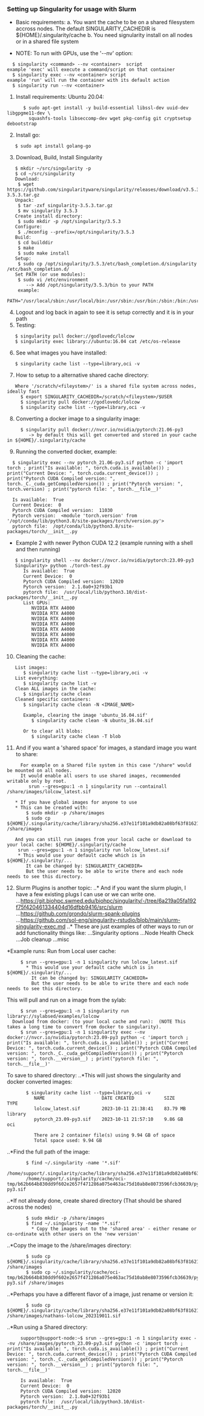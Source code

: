 ### Setting up Singularity for usage with Slurm

* Basic requirements:
a. You want the cache to be on a shared filesystem accross nodes.  The default SINGULARITY_CACHEDIR is ${HOME}/.singularity/cache
b. You need signularity install on all nodes or in a shared file system

* NOTE: To run with GPUs, use the '--nv' option:
```
  $ singularity <command> --nv <container>  script
example 'exec' will execute a command/script on that container
  $ singularity exec --nv <container> script
example 'run' will run the container with its default action
  $ singularity run --nv <container> 
```

1. Install requirements:
   Ubuntu 20.04:
```
      $ sudo apt-get install -y build-essential libssl-dev uuid-dev libgpgme11-dev \
        squashfs-tools libseccomp-dev wget pkg-config git cryptsetup debootstrap
```
2. Install go:
```
   $ sudo apt install golang-go
```
3. Download, Build, Install Singularity
```
   $ mkdir ~/src/singularity -p
   $ cd ~/src/singularity
   Download:
    $ wget https://github.com/singularityware/singularity/releases/download/v3.5.3/singularity-3.5.3.tar.gz
   Unpack:
    $ tar -zxf singularity-3.5.3.tar.gz
    $ mv singularity 3.5.3
   Create install directory:
    $ sudo mkdir -p /opt/singularity/3.5.3
   Configure:
    $ ./mconfig --prefix=/opt/singularity/3.5.3 
   Build:
    $ cd builddir
    $ make
    $ sudo make install
   Setup:
    $ sudo cp /opt/singularity/3.5.3/etc/bash_completion.d/singularity /etc/bash_completion.d/
   Set PATH (or use modules):
    $ sudo vi /etc/environment
       --> Add /opt/singularity/3.5.3/bin to your PATH 
    example:
       PATH="/usr/local/sbin:/usr/local/bin:/usr/sbin:/usr/bin:/sbin:/bin:/usr/games:/usr/local/games:/snap/bin:/opt/singularity/3.5.3/bin"
```
4. Logout and log back in again to see it is setup correctly and it is in your path
5. Testing:
```
   $ singularity pull docker://godlovedc/lolcow
   $ singularity exec library://ubuntu:16.04 cat /etc/os-release
```
6. See what images you have installed:
```
   $ singularity cache list --type=library,oci -v
```
7. How to setup to a alternative shared cache directory:
```
   Where '/scratch/<fileystem>/' is a shared file system across nodes, ideally fast
     $ export SINGULARITY_CACHEDIR=/scratch/<fileystem>/$USER
     $ singularity pull docker://godlovedc/lolcow
     $ singularity cache list --type=library,oci -v
```
8. Converting a docker image to a singularity image:
```
     $ singularity pull docker://nvcr.io/nvidia/pytorch:21.06-py3
        -> by default this will get converted and stored in your cache in ${HOME}/.singularity/cache
```
9. Running the converted docker, example:
```
  $ singularity exec --nv pytorch_21.06-py3.sif python -c 'import torch ; print("Is available: ", torch.cuda.is_available()) ; print("Current Device: ", torch.cuda.current_device()) ; print("Pytorch CUDA Compiled version: ", torch._C._cuda_getCompiledVersion()) ; print("Pytorch version: ", torch.version) ; print("pytorch file: ", torch.__file__)'
  
  Is available:  True
  Current Device:  0
  Pytorch CUDA Compiled version:  11030
  Pytorch version:  <module 'torch.version' from '/opt/conda/lib/python3.8/site-packages/torch/version.py'>
  pytorch file:  /opt/conda/lib/python3.8/site-packages/torch/__init__.py
```
* Example 2 with newer Python CUDA 12.2 (example running with a shell and then running)
```
   $ singularity shell --nv docker://nvcr.io/nvidia/pytorch:23.09-py3
   Singularity> python ./torch-test.py
      Is available:  True
      Current Device:  0
      Pytorch CUDA Compiled version:  12020
      Pytorch version:  2.1.0a0+32f93b1
      pytorch file:  /usr/local/lib/python3.10/dist-packages/torch/__init__.py
      List GPUs:
         NVIDIA RTX A4000
         NVIDIA RTX A4000
         NVIDIA RTX A4000
         NVIDIA RTX A4000
         NVIDIA RTX A4000
         NVIDIA RTX A4000
         NVIDIA RTX A4000
         NVIDIA RTX A4000
```
10. Cleaning the cache:
```
   List images:
      $ singularity cache list --type=library,oci -v
   List everything:
      $ singularity cache list -v
   Clean ALL images in the cache:
      $ singularity cache clean 
   Cleaned specific containers:
      $ singularity cache clean -N <IMAGE_NAME>

      Example, clearing the image 'ubuntu_16.04.sif'
         $ singularity cache clean -N ubuntu_16.04.sif

      Or to clear all blobs:
         $ singularity cache clean -T blob
```
11.  And if you want a 'shared space' for images, a standard image you want to share:
```
     For example on a Shared file system in this case "/share" would be mounted on all nodes.
     It would enable all users to use shared images, recommended writable only by root.
        srun --gres=gpu:1 -n 1 singularity run --containall /share/images/lolcow_latest.sif

   * If you have global images for anyone to use
   * This can be created with:
       $ sudo mkdir -p /share/images
       $ sudo cp ${HOME}/.singularity/cache/library/sha256.e37e11f101a9db82a08bf63f816219da0d4da0e19f5323761d92731213c9e751/lolcow_latest.sif /share/images

   And you can still run images from your local cache or download to your local cache: ${HOME}/.singularity/cache
    srun --gres=gpu:1 -n 1 singularity run lolcow_latest.sif
    * This would use your default cache which is in ${HOME}/.singularity/...
       It can be changed by: SINGULARITY_CACHEDIR=
       But the user needs to be able to write there and each node needs to see this directory.
```
12. Slurm Plugins is another topic:
..* And if you want the slurm plugin, I have a few existing plugs I can use or we can write one.
...https://git.biohpc.swmed.edu/biohpc/singularity/-/tree/6a219a05fa192f75f420461334404d16dfbb9416/src/slurm
...https://github.com/grondo/slurm-spank-plugins
...https://github.com/sol-eng/singularity-rstudio/blob/main/slurm-singularity-exec.md
..* These are just examples of other ways to run or add functionality things like:
...Singularity options
...Node Health Check
...Job cleanup
...misc

*Example runs:
Run from Local user cache:
```
     $ srun --gres=gpu:1 -n 1 singularity run lolcow_latest.sif
       * This would use your default cache which is in ${HOME}/.singularity/...
         It can be changed by: SINGULARITY_CACHEDIR=
         But the user needs to be able to write there and each node needs to see this directory.
```
This will pull and run on a image from the sylab:
```
     $ srun --gres=gpu:1 -n 1 singularity run library://sylabsed/examples/lolcow
  Download from docker: (to your local cache and run):  (NOTE This takes a long time to convert from docker to singularity).
     $ srun --gres=gpu:1 -n 1 singularity exec --nv docker://nvcr.io/nvidia/pytorch:23.09-py3 python -c 'import torch ; print("Is available: ", torch.cuda.is_available()) ; print("Current Device: ", torch.cuda.current_device()) ; print("Pytorch CUDA Compiled version: ", torch._C._cuda_getCompiledVersion()) ; print("Pytorch version: ", torch.__version__) ; print("pytorch file: ", torch.__file__)'
```
To save to shared directory:
..*This will just shows the singularity and docker converted images:
```
       $ singularity cache list --type=library,oci -v
          NAME                     DATE CREATED           SIZE             TYPE
          lolcow_latest.sif        2023-10-11 21:38:41    83.79 MB         library
          pytorch_23.09-py3.sif    2023-10-11 21:57:10    9.86 GB          oci

          There are 2 container file(s) using 9.94 GB of space
          Total space used: 9.94 GB
```
..*Find the full path of the image:
```
       $ find ~/.singularity -name '*.sif'
       /home/support/.singularity/cache/library/sha256.e37e11f101a9db82a08bf63f816219da0d4da0e19f5323761d92731213c9e751/lolcow_latest.sif
       /home/support/.singularity/cache/oci-tmp/b62b664b830dd9f602e2657f471286a075e463ac75d10ab8e8073596fcb36639/pytorch_23.09-py3.sif
```
..*If not already done, create shared directory (That should be shared across the nodes) 
```
       $ sudo mkdir -p /share/images
       $ find ~/.singularity -name '*.sif'
         * Copy the images out to the 'shared area' - either rename or co-ordinate with other users on the 'new version'
```
..*Copy the image to the /share/images directory:
```
       $ sudo cp ${HOME}/.singularity/cache/library/sha256.e37e11f101a9db82a08bf63f816219da0d4da0e19f5323761d92731213c9e751/lolcow_latest.sif /share/images
       $ sudo cp ~/.singularity/cache/oci-tmp/b62b664b830dd9f602e2657f471286a075e463ac75d10ab8e8073596fcb36639/pytorch_23.09-py3.sif /share/images
```
..*Perhaps you have a different flavor of a image, just rename or version it:
```
       $ sudo cp ${HOME}/.singularity/cache/library/sha256.e37e11f101a9db82a08bf63f816219da0d4da0e19f5323761d92731213c9e751/lolcow_latest.sif /share/images/nathans-lolcow_202319011.sif
```
..*Run using a Shared directory:
```
     support@support-node:~$ srun --gres=gpu:1 -n 1 singularity exec --nv /share/images/pytorch_23.09-py3.sif python -c 'import torch ; print("Is available: ", torch.cuda.is_available()) ; print("Current Device: ", torch.cuda.current_device()) ; print("Pytorch CUDA Compiled version: ", torch._C._cuda_getCompiledVersion()) ; print("Pytorch version: ", torch.__version__) ; print("pytorch file: ", torch.__file__)'

     Is available:  True
     Current Device:  0
     Pytorch CUDA Compiled version:  12020
     Pytorch version:  2.1.0a0+32f93b1
     pytorch file:  /usr/local/lib/python3.10/dist-packages/torch/__init__.py
```
